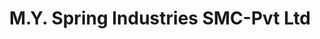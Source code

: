 ---
title: "M.Y. Spring Industries SMC-Pvt Ltd"
url: /karachi/m-y-spring-industries-smc-pvt-ltd/
shop: shop
---